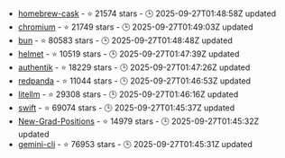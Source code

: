 - [homebrew-cask](https://github.com/Homebrew/homebrew-cask) - ⭐ 21574 stars - 🕒 2025-09-27T01:48:58Z updated
- [chromium](https://github.com/chromium/chromium) - ⭐ 21749 stars - 🕒 2025-09-27T01:49:03Z updated
- [bun](https://github.com/oven-sh/bun) - ⭐ 80583 stars - 🕒 2025-09-27T01:48:48Z updated
- [helmet](https://github.com/helmetjs/helmet) - ⭐ 10519 stars - 🕒 2025-09-27T01:47:39Z updated
- [authentik](https://github.com/goauthentik/authentik) - ⭐ 18229 stars - 🕒 2025-09-27T01:47:26Z updated
- [redpanda](https://github.com/redpanda-data/redpanda) - ⭐ 11044 stars - 🕒 2025-09-27T01:46:53Z updated
- [litellm](https://github.com/BerriAI/litellm) - ⭐ 29308 stars - 🕒 2025-09-27T01:46:16Z updated
- [swift](https://github.com/swiftlang/swift) - ⭐ 69074 stars - 🕒 2025-09-27T01:45:37Z updated
- [New-Grad-Positions](https://github.com/SimplifyJobs/New-Grad-Positions) - ⭐ 14979 stars - 🕒 2025-09-27T01:45:32Z updated
- [gemini-cli](https://github.com/google-gemini/gemini-cli) - ⭐ 76953 stars - 🕒 2025-09-27T01:45:31Z updated
